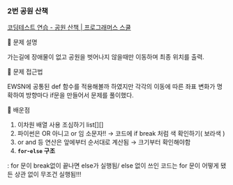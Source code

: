 ### 2번 공원 산책

[코딩테스트 연습 - 공원 산책 | 프로그래머스 스쿨](https://school.programmers.co.kr/learn/courses/30/lessons/172928)

📌 문제 설명

가는길에 장애물이 없고 공원을 벗어나지 않을때만 이동하며 최종 위치를 출력.

📌 문제 접근법

EWSN에 공통된 def 함수를 적용해볼까 하였지만 각각의 이동에 따른 좌표 변화가 명확하여 방향마다 if문을 만들어서 문제를 풀이했다.

📌 배운점

1. 이차원 배열 사용 조심하기 list[][]
2. 파이썬은 OR 아니고 or 임 소문자!! → 코드에 if break 처럼 색 확인하기( 보라색 ) 
3. or and 등 연산은 앞에부터 순서대로 계산됨 → 크기부터 확인해야함
4. **`for`-`else` 구조**

: for 문이 break없이 끝나면 else가 실행됨/ else 없이 쓰인 코드는 for 문이 어떻게 됐든 상관 없이 무조건 실행됨!!!
